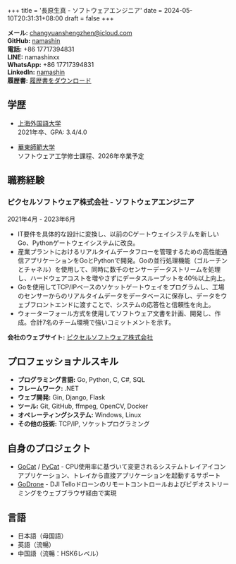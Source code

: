 +++
title = '長原生真 - ソフトウェアエンジニア'
date = 2024-05-10T20:31:31+08:00
draft = false
+++

**メール:** [changyuanshengzhen@icloud.com](mailto:changyuanshengzhen@icloud.com)  
**GitHub:** [namashin](https://github.com/namashin)  
**電話:** +86 17717394831  
**LINE:** namashinxx  
**WhatsApp:** +86 17717394831  
**LinkedIn:** [namashin](https://www.linkedin.com/in/namashin/)  
**履歴書:** [履歴書をダウンロード](/resume/resume-ja.xlsx)

## 学歴

- [上海外国語大学](https://www.shisu.edu.cn/)  
  2021年卒、GPA: 3.4/4.0

- [華東師範大学](https://www.ecnu.edu.cn/)  
  ソフトウェア工学修士課程、2026年卒業予定

## 職務経験

### ピクセルソフトウェア株式会社 - ソフトウェアエンジニア

2021年4月 - 2023年6月

- IT要件を具体的な設計に変換し、以前のCゲートウェイシステムを新しいGo、Pythonゲートウェイシステムに改良。
- 産業プラントにおけるリアルタイムデータフローを管理するための高性能通信アプリケーションをGoとPythonで開発。Goの並行処理機能（ゴルーチンとチャネル）を使用して、同時に数千のセンサーデータストリームを処理し、ハードウェアコストを増やさずにデータスループットを40％以上向上。
- Goを使用してTCP/IPベースのソケットゲートウェイをプログラムし、工場のセンサーからのリアルタイムデータをデータベースに保存し、データをウェブフロントエンドに渡すことで、システムの応答性と信頼性を向上。
- ウォーターフォール方式を使用してソフトウェア文書を計画、開発し、作成。合計7名のチーム環境で強いコミットメントを示す。

**会社のウェブサイト:** [ピクセルソフトウェア株式会社](https://www.pixelsoft.co.jp/pc/index.html)

## プロフェッショナルスキル

- **プログラミング言語:** Go, Python, C, C#, SQL
- **フレームワーク:** .NET
- **ウェブ開発:** Gin, Django, Flask
- **ツール:** Git, GitHub, ffmpeg, OpenCV, Docker
- **オペレーティングシステム:** Windows, Linux
- **その他の技術:** TCP/IP, ソケットプログラミング

## 自身のプロジェクト

- [GoCat](https://github.com/namashin/GoCat) / [PyCat](https://github.com/namashin/PyCat) - CPU使用率に基づいて変更されるシステムトレイアイコンアプリケーション、トレイから直接アプリケーションを起動するサポート
- [GoDrone](https://github.com/namashin/GoDrone) - DJI Telloドローンのリモートコントロールおよびビデオストリーミングをウェブブラウザ経由で実現

## 言語

- 日本語（母国語）
- 英語（流暢）
- 中国語（流暢：HSK6レベル）
